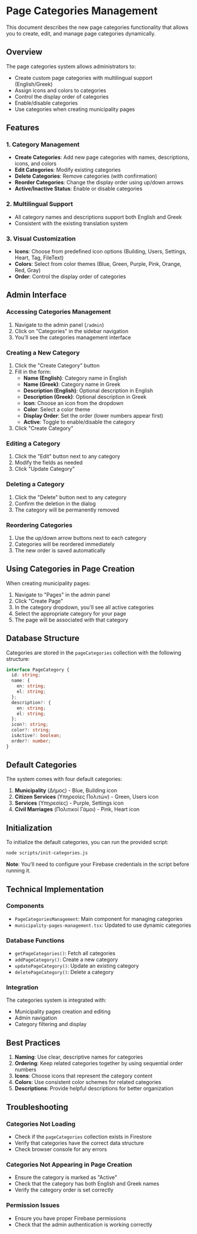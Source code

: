 # Page Categories Management

This document describes the new page categories functionality that allows you to create, edit, and manage page categories dynamically.

## Overview

The page categories system allows administrators to:
- Create custom page categories with multilingual support (English/Greek)
- Assign icons and colors to categories
- Control the display order of categories
- Enable/disable categories
- Use categories when creating municipality pages

## Features

### 1. Category Management
- **Create Categories**: Add new page categories with names, descriptions, icons, and colors
- **Edit Categories**: Modify existing categories
- **Delete Categories**: Remove categories (with confirmation)
- **Reorder Categories**: Change the display order using up/down arrows
- **Active/Inactive Status**: Enable or disable categories

### 2. Multilingual Support
- All category names and descriptions support both English and Greek
- Consistent with the existing translation system

### 3. Visual Customization
- **Icons**: Choose from predefined icon options (Building, Users, Settings, Heart, Tag, FileText)
- **Colors**: Select from color themes (Blue, Green, Purple, Pink, Orange, Red, Gray)
- **Order**: Control the display order of categories

## Admin Interface

### Accessing Categories Management
1. Navigate to the admin panel (`/admin`)
2. Click on "Categories" in the sidebar navigation
3. You'll see the categories management interface

### Creating a New Category
1. Click the "Create Category" button
2. Fill in the form:
   - **Name (English)**: Category name in English
   - **Name (Greek)**: Category name in Greek
   - **Description (English)**: Optional description in English
   - **Description (Greek)**: Optional description in Greek
   - **Icon**: Choose an icon from the dropdown
   - **Color**: Select a color theme
   - **Display Order**: Set the order (lower numbers appear first)
   - **Active**: Toggle to enable/disable the category
3. Click "Create Category"

### Editing a Category
1. Click the "Edit" button next to any category
2. Modify the fields as needed
3. Click "Update Category"

### Deleting a Category
1. Click the "Delete" button next to any category
2. Confirm the deletion in the dialog
3. The category will be permanently removed

### Reordering Categories
1. Use the up/down arrow buttons next to each category
2. Categories will be reordered immediately
3. The new order is saved automatically

## Using Categories in Page Creation

When creating municipality pages:
1. Navigate to "Pages" in the admin panel
2. Click "Create Page"
3. In the category dropdown, you'll see all active categories
4. Select the appropriate category for your page
5. The page will be associated with that category

## Database Structure

Categories are stored in the `pageCategories` collection with the following structure:

```typescript
interface PageCategory {
  id: string;
  name: {
    en: string;
    el: string;
  };
  description?: {
    en: string;
    el: string;
  };
  icon?: string;
  color?: string;
  isActive?: boolean;
  order?: number;
}
```

## Default Categories

The system comes with four default categories:
1. **Municipality** (Δήμος) - Blue, Building icon
2. **Citizen Services** (Υπηρεσίες Πολιτών) - Green, Users icon
3. **Services** (Υπηρεσίες) - Purple, Settings icon
4. **Civil Marriages** (Πολιτικοί Γάμοι) - Pink, Heart icon

## Initialization

To initialize the default categories, you can run the provided script:

```bash
node scripts/init-categories.js
```

**Note**: You'll need to configure your Firebase credentials in the script before running it.

## Technical Implementation

### Components
- `PageCategoriesManagement`: Main component for managing categories
- `municipality-pages-management.tsx`: Updated to use dynamic categories

### Database Functions
- `getPageCategories()`: Fetch all categories
- `addPageCategory()`: Create a new category
- `updatePageCategory()`: Update an existing category
- `deletePageCategory()`: Delete a category

### Integration
The categories system is integrated with:
- Municipality pages creation and editing
- Admin navigation
- Category filtering and display

## Best Practices

1. **Naming**: Use clear, descriptive names for categories
2. **Ordering**: Keep related categories together by using sequential order numbers
3. **Icons**: Choose icons that represent the category content
4. **Colors**: Use consistent color schemes for related categories
5. **Descriptions**: Provide helpful descriptions for better organization

## Troubleshooting

### Categories Not Loading
- Check if the `pageCategories` collection exists in Firestore
- Verify that categories have the correct data structure
- Check browser console for any errors

### Categories Not Appearing in Page Creation
- Ensure the category is marked as "Active"
- Check that the category has both English and Greek names
- Verify the category order is set correctly

### Permission Issues
- Ensure you have proper Firebase permissions
- Check that the admin authentication is working correctly 